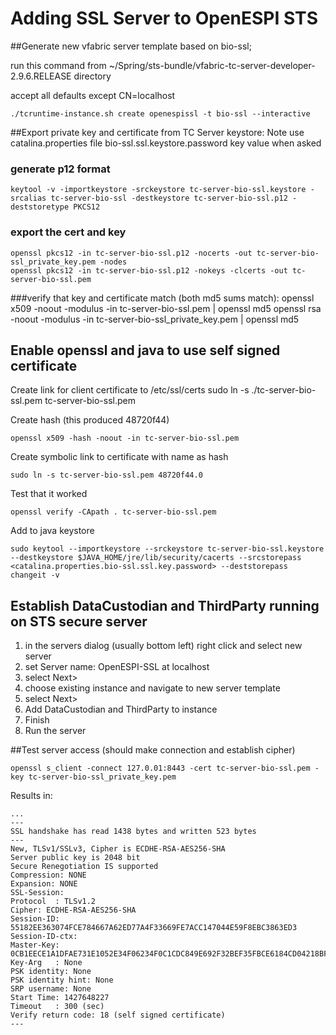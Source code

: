 # Adding SSL Server to OpenESPI STS

##Generate new vfabric server template based on bio-ssl; 

run this command from ~/Spring/sts-bundle/vfabric-tc-server-developer-2.9.6.RELEASE directory

accept all defaults except CN=localhost

    ./tcruntime-instance.sh create openespissl -t bio-ssl --interactive

##Export private key and certificate from TC Server keystore:
Note use catalina.properties file bio-ssl.ssl.keystore.password key value when asked
### generate p12 format
    keytool -v -importkeystore -srckeystore tc-server-bio-ssl.keystore -srcalias tc-server-bio-ssl -destkeystore tc-server-bio-ssl.p12 -deststoretype PKCS12

### export the cert and key
    openssl pkcs12 -in tc-server-bio-ssl.p12 -nocerts -out tc-server-bio-ssl_private_key.pem -nodes
    openssl pkcs12 -in tc-server-bio-ssl.p12 -nokeys -clcerts -out tc-server-bio-ssl.pem

###verify that key and certificate match (both md5 sums match):
    openssl x509 -noout -modulus -in tc-server-bio-ssl.pem | openssl md5
    openssl rsa -noout -modulus -in tc-server-bio-ssl_private_key.pem | openssl md5

## Enable openssl and java to use self signed certificate
Create link for client certificate to /etc/ssl/certs
	sudo ln -s ./tc-server-bio-ssl.pem tc-server-bio-ssl.pem

Create hash (this produced 48720f44)

    openssl x509 -hash -noout -in tc-server-bio-ssl.pem

Create symbolic link to certificate with name as hash

    sudo ln -s tc-server-bio-ssl.pem 48720f44.0

Test that it worked

    openssl verify -CApath . tc-server-bio-ssl.pem

Add to java keystore

    sudo keytool --importkeystore --srckeystore tc-server-bio-ssl.keystore --destkeystore $JAVA_HOME/jre/lib/security/cacerts --srcstorepass <catalina.properties.bio-ssl.ssl.key.password> --deststorepass changeit -v


## Establish DataCustodian and ThirdParty running on STS secure server

1. in the servers dialog (usually bottom left) right click and select new server
2. set Server name: OpenESPI-SSL at localhost
3. select Next> 
4. choose existing instance and navigate to new server template
5. select Next>
6. Add DataCustodian and ThirdParty to instance
7. Finish
8. Run the server

##Test server access (should make connection and establish cipher)

	openssl s_client -connect 127.0.01:8443 -cert tc-server-bio-ssl.pem -key tc-server-bio-ssl_private_key.pem

Results in:

    ...
	---
    SSL handshake has read 1438 bytes and written 523 bytes
    ---
    New, TLSv1/SSLv3, Cipher is ECDHE-RSA-AES256-SHA
    Server public key is 2048 bit
    Secure Renegotiation IS supported
    Compression: NONE
    Expansion: NONE
    SSL-Session:
    Protocol  : TLSv1.2
    Cipher: ECDHE-RSA-AES256-SHA
    Session-ID: 55182EE363074FCE784667A62ED77A4F33669FE7ACC147044E59F8EBC3863ED3
    Session-ID-ctx: 
    Master-Key: 0CB1EECE1A1DFAE731E1052E34F06234F0C1CDC849E692F32BEF35FBCE6184CD04218BF175CEEA62CF953EE8AB2ECE81
    Key-Arg   : None
    PSK identity: None
    PSK identity hint: None
    SRP username: None
    Start Time: 1427648227
    Timeout   : 300 (sec)
    Verify return code: 18 (self signed certificate)
    ---
    
